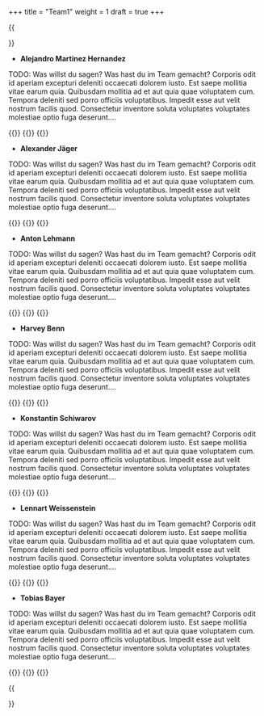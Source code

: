 +++
title = "Team1"
weight = 1
draft = true 
+++

{{<section title="Team">}}

* **Alejandro Martinez Hernandez**

TODO: Was willst du sagen? Was hast du im Team gemacht?
Corporis odit id aperiam excepturi deleniti occaecati dolorem iusto. Est saepe mollitia vitae earum quia. Quibusdam mollitia ad et aut quia quae voluptatem cum. Tempora deleniti sed porro officiis voluptatibus. Impedit esse aut velit nostrum facilis quod. Consectetur inventore soluta voluptates voluptates molestiae optio fuga deserunt.…

{{<gallery>}}
{{<team-member image="images/ahernandez.jpg" name="Alejandro Martinez Hernandez">}}
{{</gallery>}}

* **Alexander Jäger**

TODO: Was willst du sagen? Was hast du im Team gemacht?
Corporis odit id aperiam excepturi deleniti occaecati dolorem iusto. Est saepe mollitia vitae earum quia. Quibusdam mollitia ad et aut quia quae voluptatem cum. Tempora deleniti sed porro officiis voluptatibus. Impedit esse aut velit nostrum facilis quod. Consectetur inventore soluta voluptates voluptates molestiae optio fuga deserunt.…

{{<gallery>}}
{{<team-member image="images/ajaeger.jpg" name="Alexander Jäger">}}
{{</gallery>}}

* **Anton Lehmann**

TODO: Was willst du sagen? Was hast du im Team gemacht?
Corporis odit id aperiam excepturi deleniti occaecati dolorem iusto. Est saepe mollitia vitae earum quia. Quibusdam mollitia ad et aut quia quae voluptatem cum. Tempora deleniti sed porro officiis voluptatibus. Impedit esse aut velit nostrum facilis quod. Consectetur inventore soluta voluptates voluptates molestiae optio fuga deserunt.…

{{<gallery>}}
{{<team-member image="images/alehmann.jpg" name="Anton Lehmann">}}
{{</gallery>}}

* **Harvey Benn**

TODO: Was willst du sagen? Was hast du im Team gemacht?
Corporis odit id aperiam excepturi deleniti occaecati dolorem iusto. Est saepe mollitia vitae earum quia. Quibusdam mollitia ad et aut quia quae voluptatem cum. Tempora deleniti sed porro officiis voluptatibus. Impedit esse aut velit nostrum facilis quod. Consectetur inventore soluta voluptates voluptates molestiae optio fuga deserunt.…

{{<gallery>}}
{{<team-member image="images/hbenn.jpg" name="Harvey Benn">}}
{{</gallery>}}

* **Konstantin Schiwarov**

TODO: Was willst du sagen? Was hast du im Team gemacht?
Corporis odit id aperiam excepturi deleniti occaecati dolorem iusto. Est saepe mollitia vitae earum quia. Quibusdam mollitia ad et aut quia quae voluptatem cum. Tempora deleniti sed porro officiis voluptatibus. Impedit esse aut velit nostrum facilis quod. Consectetur inventore soluta voluptates voluptates molestiae optio fuga deserunt.…

{{<gallery>}}
{{<team-member image="images/kschiwarov.jpg" name="Konstantin Schiwarov">}}
{{</gallery>}}

* **Lennart Weissenstein**

TODO: Was willst du sagen? Was hast du im Team gemacht?
Corporis odit id aperiam excepturi deleniti occaecati dolorem iusto. Est saepe mollitia vitae earum quia. Quibusdam mollitia ad et aut quia quae voluptatem cum. Tempora deleniti sed porro officiis voluptatibus. Impedit esse aut velit nostrum facilis quod. Consectetur inventore soluta voluptates voluptates molestiae optio fuga deserunt.…

{{<gallery>}}
{{<team-member image="images/lweissenstein.jpg" name="Lennart Weissenstein">}}
{{</gallery>}}

* **Tobias Bayer**

TODO: Was willst du sagen? Was hast du im Team gemacht?
Corporis odit id aperiam excepturi deleniti occaecati dolorem iusto. Est saepe mollitia vitae earum quia. Quibusdam mollitia ad et aut quia quae voluptatem cum. Tempora deleniti sed porro officiis voluptatibus. Impedit esse aut velit nostrum facilis quod. Consectetur inventore soluta voluptates voluptates molestiae optio fuga deserunt.…

{{<gallery>}}
{{<team-member image="images/tbayer.jpg" name="Tobias Bayer">}}
{{</gallery>}}

{{</section>}}
